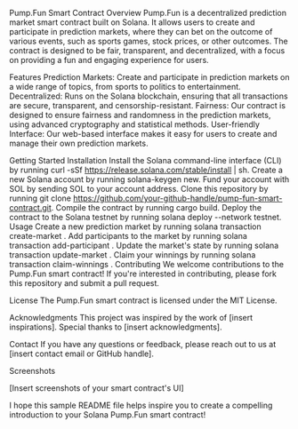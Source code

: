 Pump.Fun Smart Contract
Overview
Pump.Fun is a decentralized prediction market smart contract built on Solana. It allows users to create and participate in prediction markets, where they can bet on the outcome of various events, such as sports games, stock prices, or other outcomes. The contract is designed to be fair, transparent, and decentralized, with a focus on providing a fun and engaging experience for users.

Features
Prediction Markets: Create and participate in prediction markets on a wide range of topics, from sports to politics to entertainment.
Decentralized: Runs on the Solana blockchain, ensuring that all transactions are secure, transparent, and censorship-resistant.
Fairness: Our contract is designed to ensure fairness and randomness in the prediction markets, using advanced cryptography and statistical methods.
User-friendly Interface: Our web-based interface makes it easy for users to create and manage their own prediction markets.

Getting Started
Installation
Install the Solana command-line interface (CLI) by running curl -sSf https://release.solana.com/stable/install | sh.
Create a new Solana account by running solana-keygen new.
Fund your account with SOL by sending SOL to your account address.
Clone this repository by running git clone https://github.com/your-github-handle/pump-fun-smart-contract.git.
Compile the contract by running cargo build.
Deploy the contract to the Solana testnet by running solana deploy --network testnet.
Usage
Create a new prediction market by running solana transaction create-market <market-name> <description>.
Add participants to the market by running solana transaction add-participant <participant-address> <bet-amount>.
Update the market's state by running solana transaction update-market <market-name> <new-state>.
Claim your winnings by running solana transaction claim-winnings <market-name>.
Contributing
We welcome contributions to the Pump.Fun smart contract! If you're interested in contributing, please fork this repository and submit a pull request.

License
The Pump.Fun smart contract is licensed under the MIT License.

Acknowledgments
This project was inspired by the work of [insert inspirations]. Special thanks to [insert acknowledgments].

Contact
If you have any questions or feedback, please reach out to us at [insert contact email or GitHub handle].

Screenshots

[Insert screenshots of your smart contract's UI]

I hope this sample README file helps inspire you to create a compelling introduction to your Solana Pump.Fun smart contract!
